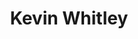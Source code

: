 ---
layout: page
title: Kevin Whitley
description: |
  Postdoctoral fellow 2017-2022
  Next: Lecturer, Newcastle University
img: assets/img/people/kevin_whitley_profile.jpg
importance: 0
category: alumni
redirect: https://www.ncl.ac.uk/cbcb/staff/profile/kevinwhitley.html#background
---